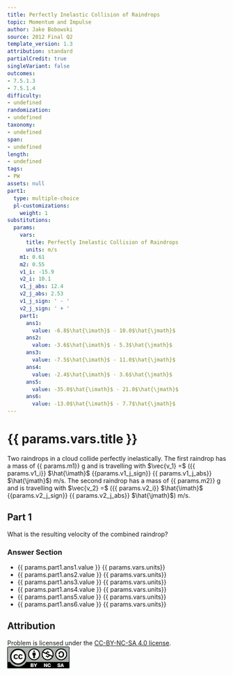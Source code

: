 ```yaml
---
title: Perfectly Inelastic Collision of Raindrops
topic: Momentum and Impulse
author: Jake Bobowski
source: 2012 Final Q2
template_version: 1.3
attribution: standard
partialCredit: true
singleVariant: false
outcomes:
- 7.5.1.3
- 7.5.1.4
difficulty:
- undefined
randomization:
- undefined
taxonomy:
- undefined
span:
- undefined
length:
- undefined
tags:
- PW
assets: null
part1:
  type: multiple-choice
  pl-customizations:
    weight: 1
substitutions:
  params:
    vars:
      title: Perfectly Inelastic Collision of Raindrops
      units: m/s
    m1: 0.61
    m2: 0.55
    v1_i: -15.9
    v2_i: 10.1
    v1_j_abs: 12.4
    v2_j_abs: 2.53
    v1_j_sign: ' - '
    v2_j_sign: ' + '
    part1:
      ans1:
        value: -6.8$\hat{\imath}$ - 10.0$\hat{\jmath}$
      ans2:
        value: -3.6$\hat{\imath}$ - 5.3$\hat{\jmath}$
      ans3:
        value: -7.5$\hat{\imath}$ - 11.0$\hat{\jmath}$
      ans4:
        value: -2.4$\hat{\imath}$ - 3.6$\hat{\jmath}$
      ans5:
        value: -35.0$\hat{\imath}$ - 21.0$\hat{\jmath}$
      ans6:
        value: -13.0$\hat{\imath}$ - 7.7$\hat{\jmath}$
---
```

# {{ params.vars.title }}
Two raindrops in a cloud collide perfectly inelastically. The first raindrop has a mass of {{ params.m1}} g and is travelling with $\vec{v_1} =$ ({{ params.v1_i}} $\hat{\imath}$ {{params.v1_j_sign}} {{ params.v1_j_abs}} $\hat{\jmath}$) m/s.
The second raindrop has a mass of {{ params.m2}} g and is travelling with $\vec{v_2} =$ ({{ params.v2_i}} $\hat{\imath}$ {{params.v2_j_sign}} {{ params.v2_j_abs}} $\hat{\jmath}$) m/s.

## Part 1

What is the resulting velocity of the combined raindrop?

### Answer Section

- {{ params.part1.ans1.value }} {{ params.vars.units}}
- {{ params.part1.ans2.value }} {{ params.vars.units}}
- {{ params.part1.ans3.value }} {{ params.vars.units}}
- {{ params.part1.ans4.value }} {{ params.vars.units}}
- {{ params.part1.ans5.value }} {{ params.vars.units}}
- {{ params.part1.ans6.value }} {{ params.vars.units}}

## Attribution

Problem is licensed under the [CC-BY-NC-SA 4.0 license](https://creativecommons.org/licenses/by-nc-sa/4.0/).<br> ![The Creative Commons 4.0 license requiring attribution-BY, non-commercial-NC, and share-alike-SA license.](https://raw.githubusercontent.com/firasm/bits/master/by-nc-sa.png)